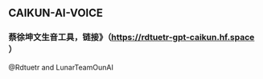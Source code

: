 ## CAIKUN-AI-VOICE
### 蔡徐坤文生音工具，链接》（https://rdtuetr-gpt-caikun.hf.space   ）
@Rdtuetr and LunarTeamOunAI
